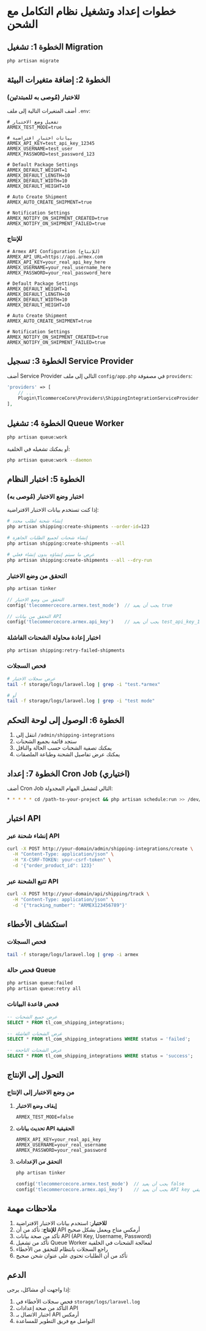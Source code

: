 # خطوات إعداد وتشغيل نظام التكامل مع الشحن

## الخطوة 1: تشغيل Migration

```bash
php artisan migrate
```

## الخطوة 2: إضافة متغيرات البيئة

### للاختبار (مُوصى به للمبتدئين)

أضف المتغيرات التالية إلى ملف `.env`:

```env
# تفعيل وضع الاختبار
ARMEX_TEST_MODE=true

# بيانات اختبار افتراضية
ARMEX_API_KEY=test_api_key_12345
ARMEX_USERNAME=test_user
ARMEX_PASSWORD=test_password_123

# Default Package Settings
ARMEX_DEFAULT_WEIGHT=1
ARMEX_DEFAULT_LENGTH=10
ARMEX_DEFAULT_WIDTH=10
ARMEX_DEFAULT_HEIGHT=10

# Auto Create Shipment
ARMEX_AUTO_CREATE_SHIPMENT=true

# Notification Settings
ARMEX_NOTIFY_ON_SHIPMENT_CREATED=true
ARMEX_NOTIFY_ON_SHIPMENT_FAILED=true
```

### للإنتاج

```env
# Armex API Configuration (للإنتاج)
ARMEX_API_URL=https://api.armex.com
ARMEX_API_KEY=your_real_api_key_here
ARMEX_USERNAME=your_real_username_here
ARMEX_PASSWORD=your_real_password_here

# Default Package Settings
ARMEX_DEFAULT_WEIGHT=1
ARMEX_DEFAULT_LENGTH=10
ARMEX_DEFAULT_WIDTH=10
ARMEX_DEFAULT_HEIGHT=10

# Auto Create Shipment
ARMEX_AUTO_CREATE_SHIPMENT=true

# Notification Settings
ARMEX_NOTIFY_ON_SHIPMENT_CREATED=true
ARMEX_NOTIFY_ON_SHIPMENT_FAILED=true
```

## الخطوة 3: تسجيل Service Provider

أضف Service Provider التالي إلى ملف `config/app.php` في مصفوفة `providers`:

```php
'providers' => [
    // ...
    Plugin\TlcommerceCore\Providers\ShippingIntegrationServiceProvider::class,
],
```

## الخطوة 4: تشغيل Queue Worker

```bash
php artisan queue:work
```

أو يمكنك تشغيله في الخلفية:

```bash
php artisan queue:work --daemon
```

## الخطوة 5: اختبار النظام

### اختبار وضع الاختبار (مُوصى به)

إذا كنت تستخدم بيانات الاختبار الافتراضية:

```bash
# إنشاء شحنة لطلب محدد
php artisan shipping:create-shipments --order-id=123

# إنشاء شحنات لجميع الطلبات الجاهزة
php artisan shipping:create-shipments --all

# عرض ما سيتم إنشاؤه بدون إنشاء فعلي
php artisan shipping:create-shipments --all --dry-run
```

### التحقق من وضع الاختبار

```bash
php artisan tinker
```

```php
// التحقق من وضع الاختبار
config('tlecommercecore.armex.test_mode')  // يجب أن يعيد true

// التحقق من بيانات API
config('tlecommercecore.armex.api_key')    // يجب أن يعيد test_api_key_12345
```

### اختبار إعادة محاولة الشحنات الفاشلة

```bash
php artisan shipping:retry-failed-shipments
```

### فحص السجلات

```bash
# عرض سجلات الاختبار
tail -f storage/logs/laravel.log | grep -i "test.*armex"

# أو
tail -f storage/logs/laravel.log | grep -i "test mode"
```

## الخطوة 6: الوصول إلى لوحة التحكم

1. انتقل إلى `/admin/shipping-integrations`
2. ستجد قائمة بجميع الشحنات
3. يمكنك تصفية الشحنات حسب الحالة والناقل
4. يمكنك عرض تفاصيل الشحنة وطباعة الملصقات

## الخطوة 7: إعداد Cron Job (اختياري)

أضف Cron Job التالي لتشغيل المهام المجدولة:

```bash
* * * * * cd /path-to-your-project && php artisan schedule:run >> /dev/null 2>&1
```

## اختبار API

### إنشاء شحنة عبر API

```bash
curl -X POST http://your-domain/admin/shipping-integrations/create \
  -H "Content-Type: application/json" \
  -H "X-CSRF-TOKEN: your-csrf-token" \
  -d '{"order_product_id": 123}'
```

### تتبع الشحنة عبر API

```bash
curl -X POST http://your-domain/api/shipping/track \
  -H "Content-Type: application/json" \
  -d '{"tracking_number": "ARMEX123456789"}'
```

## استكشاف الأخطاء

### فحص السجلات

```bash
tail -f storage/logs/laravel.log | grep -i armex
```

### فحص حالة Queue

```bash
php artisan queue:failed
php artisan queue:retry all
```

### فحص قاعدة البيانات

```sql
-- عرض جميع الشحنات
SELECT * FROM tl_com_shipping_integrations;

-- عرض الشحنات الفاشلة
SELECT * FROM tl_com_shipping_integrations WHERE status = 'failed';

-- عرض الشحنات الناجحة
SELECT * FROM tl_com_shipping_integrations WHERE status = 'success';
```

## التحول إلى الإنتاج

### من وضع الاختبار إلى الإنتاج

1. **إيقاف وضع الاختبار**

   ```env
   ARMEX_TEST_MODE=false
   ```

2. **تحديث بيانات API الحقيقية**

   ```env
   ARMEX_API_KEY=your_real_api_key
   ARMEX_USERNAME=your_real_username
   ARMEX_PASSWORD=your_real_password
   ```

3. **التحقق من الإعدادات**
   ```bash
   php artisan tinker
   ```
   ```php
   config('tlecommercecore.armex.test_mode')  // يجب أن يعيد false
   config('tlecommercecore.armex.api_key')    // يجب أن يعيد API key الحقيقي
   ```

## ملاحظات مهمة

1. **للاختبار**: استخدم بيانات الاختبار الافتراضية
2. **للإنتاج**: تأكد من أن API أرمكس متاح ويعمل بشكل صحيح
3. تأكد من صحة بيانات API (API Key, Username, Password)
4. تأكد من تشغيل Queue Worker لمعالجة الشحنات في الخلفية
5. راجع السجلات بانتظام للتحقق من الأخطاء
6. تأكد من أن الطلبات تحتوي على عنوان شحن صحيح

## الدعم

إذا واجهت أي مشاكل، يرجى:

1. فحص سجلات الأخطاء في `storage/logs/laravel.log`
2. التأكد من صحة إعدادات API
3. اختبار الاتصال بـ API أرمكس
4. التواصل مع فريق التطوير للمساعدة
